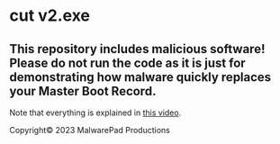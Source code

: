 # cut v2.exe

## This repository includes malicious software! Please do not run the code as it is just for demonstrating how malware quickly replaces your Master Boot Record.

Note that everything is explained in [this video](https://www.youtube.com/watch?v=g3wywzfk33s).

Copyright© 2023 MalwarePad Productions
